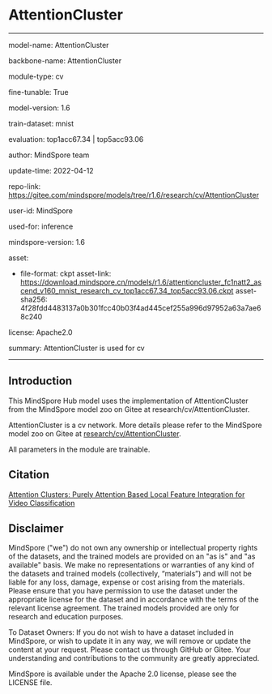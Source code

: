 # AttentionCluster

---

model-name: AttentionCluster

backbone-name: AttentionCluster

module-type: cv

fine-tunable: True

model-version: 1.6

train-dataset: mnist

evaluation: top1acc67.34 | top5acc93.06

author: MindSpore team

update-time: 2022-04-12

repo-link: <https://gitee.com/mindspore/models/tree/r1.6/research/cv/AttentionCluster>

user-id: MindSpore

used-for: inference

mindspore-version: 1.6

asset:

-
    file-format: ckpt
    asset-link: <https://download.mindspore.cn/models/r1.6/attentioncluster_fc1natt2_ascend_v160_mnist_research_cv_top1acc67.34_top5acc93.06.ckpt>
    asset-sha256: 4f28fdd4483137a0b301fcc40b03f4ad445cef255a996d97952a63a7ae68c240

license: Apache2.0

summary: AttentionCluster is used for cv

---

## Introduction

This MindSpore Hub model uses the implementation of AttentionCluster from the MindSpore model zoo on Gitee at research/cv/AttentionCluster.

AttentionCluster is a cv network. More details please refer to the MindSpore model zoo on Gitee at [research/cv/AttentionCluster](https://gitee.com/mindspore/models/blob/r1.6/research/cv/AttentionCluster/README_CN.md).

All parameters in the module are trainable.

## Citation

[Attention Clusters: Purely Attention Based Local Feature Integration for Video Classification](https://arxiv.org/abs/1711.09550)

## Disclaimer

MindSpore ("we") do not own any ownership or intellectual property rights of the datasets, and the trained models are provided on an "as is" and "as available" basis. We make no representations or warranties of any kind of the datasets and trained models (collectively, “materials”) and will not be liable for any loss, damage, expense or cost arising from the materials. Please ensure that you have permission to use the dataset under the appropriate license for the dataset and in accordance with the terms of the relevant license agreement. The trained models provided are only for research and education purposes.

To Dataset Owners: If you do not wish to have a dataset included in MindSpore, or wish to update it in any way, we will remove or update the content at your request. Please contact us through GitHub or Gitee. Your understanding and contributions to the community are greatly appreciated.

MindSpore is available under the Apache 2.0 license, please see the LICENSE file.
